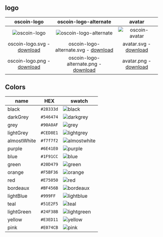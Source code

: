 
## logo

| oscoin-logo                                                                                                         | oscoin-logo-alternate                                                                                                         | avatar                                                                                                                 |
| :-----------------------------------------------------------------------------------------------------------------: | :---------------------------------------------------------------------------------------------------------------------------: | :--------------------------------------------------------------------------------------------------------------------: |
| ![oscoin-logo](https://user-images.githubusercontent.com/2326909/44345621-205ed100-a494-11e8-9ac7-af8068c61db9.png) | ![oscoin-logo-alternate](https://user-images.githubusercontent.com/2326909/44345620-205ed100-a494-11e8-968b-627752500ac7.png) | ![oscoin-avatar](https://user-images.githubusercontent.com/2326909/44462934-5c21a400-a616-11e8-95dd-cba2d01da8ab.png)  |
| oscoin-logo.svg - [download](https://drive.google.com/open?id=1WNS5v7wWVli0KmEl4KXRwo9qJjZf1cB-)                    | oscoin-logo-alternate.svg - [download](https://drive.google.com/open?id=15BTNO0PjYPacWTqZzssatm66Ggs0a24p)                    | avatar.svg - [download](https://drive.google.com/open?id=1bXmqN36orPXJOMOjnI5UUyCmDtumCio5)                            |
| oscoin-logo.png - [download](https://drive.google.com/open?id=198yxeuwnQisYI-JqZBCtowiEh8a-kt2s)                    | oscoin-logo-alternate.png - [download](https://drive.google.com/open?id=1mYJP7J6yp_BdioIBhDneJPnCtMLBtP0h)                    | avatar.png - [download](https://drive.google.com/open?id=1N16vbRp9GXlxzh5-YKSqqeQqDziciQkV)                            |


## Colors

| name        | HEX       | swatch                                                                                                              |
| ----------- | --------- | ------------------------------------------------------------------------------------------------------------------- |
| black       | `#28333d` | ![black](https://user-images.githubusercontent.com/2326909/48194741-299e6200-e34e-11e8-9bea-42e65c86f135.png)       |
| darkGrey    | `#546474` | ![darkgrey](https://user-images.githubusercontent.com/2326909/48194744-2a36f880-e34e-11e8-847a-94b6c23ae0ef.png)    | 
| grey        | `#90A0AF` | ![grey](https://user-images.githubusercontent.com/2326909/48194747-2a36f880-e34e-11e8-9f0b-c33412941797.png)        | 
| lightGrey   | `#CED8E1` | ![lightgrey](https://user-images.githubusercontent.com/2326909/48194753-2acf8f00-e34e-11e8-9b47-b33802909fb6.png)   | 
| almostWhite | `#f7f7f2` | ![almostwhite](https://user-images.githubusercontent.com/2326909/48194740-299e6200-e34e-11e8-9205-8516868d1bbf.png) | 
| purple      | `#6E41E0` | ![purple](https://user-images.githubusercontent.com/2326909/48194757-2b682580-e34e-11e8-8cf4-8541eb5f6986.png)      |
| blue        | `#1F91CC` | ![blue](https://user-images.githubusercontent.com/2326909/48194742-299e6200-e34e-11e8-80ed-86d84ce76f37.png)        |
| green       | `#20D479` | ![green](https://user-images.githubusercontent.com/2326909/48194746-2a36f880-e34e-11e8-9b27-aea060d69a10.png)       |
| orange      | `#F5BF36` | ![orange](https://user-images.githubusercontent.com/2326909/48194754-2acf8f00-e34e-11e8-81fd-26185dd7aede.png)      |
| red         | `#E75050` | ![red](https://user-images.githubusercontent.com/2326909/48194758-2b682580-e34e-11e8-96b0-733632078f4b.png)         |
| bordeaux    | `#BF456B` | ![bordeaux](https://user-images.githubusercontent.com/2326909/48194743-299e6200-e34e-11e8-976e-853acbdef259.png)    |
| lightBlue   | `#999FF`  | ![lightblue](https://user-images.githubusercontent.com/2326909/48194749-2a36f880-e34e-11e8-9d40-e1dd0c04ca33.png)   | 
| teal        | `#51E2F5` | ![teal](https://user-images.githubusercontent.com/2326909/48194759-2b682580-e34e-11e8-9185-0db9235a638f.png)        |
| lightGreen  | `#24F38B` | ![lightgreen](https://user-images.githubusercontent.com/2326909/48194752-2acf8f00-e34e-11e8-89f8-bd0fd0a237ea.png)  |
| yellow      | `#E3ED11` | ![yellow](https://user-images.githubusercontent.com/2326909/48194762-2c00bc00-e34e-11e8-9c8c-01fb03de9b14.png)      |
| pink        | `#E074CB` | ![pink](https://user-images.githubusercontent.com/2326909/48194756-2b682580-e34e-11e8-916c-c5a49978b765.png)        |
  
